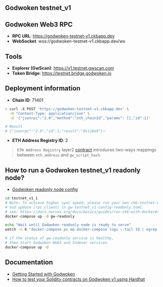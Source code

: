 ## Godwoken testnet_v1

## Godwoken Web3 RPC
* **RPC URL**: https://godwoken-testnet-v1.ckbapp.dev
* **WebSocket**: wss://godwoken-testnet-v1.ckbapp.dev/ws


## Tools

* **Explorer (GwScan)**: https://v1.testnet.gwscan.com
* **Token Bridge**: https://testnet.bridge.godwoken.io


## Deployment information
* **Chain ID**: 71401
```bash
> curl -X POST 'https://godwoken-testnet-v1.ckbapp.dev' \
  -H "Content-Type: application/json" \
  -d '{"jsonrpc":"2.0","method":"eth_chainId","params": [],"id":1}'

# Result
# {"jsonrpc":"2.0","id":1,"result":"0x116e9"}⏎ 
```

* **ETH Address Registry ID**: 2
> `ETH Address Registry` layer2 [contract](https://github.com/nervosnetwork/godwoken-scripts/blob/master/c/contracts/eth_addr_reg.c) introduces two-ways mappings between `eth_address` and `gw_script_hash`.


## How to run a Godwoken testnet_v1 readonly node?

* [Godwoken readonly node config](./gw-testnet_v1-config-readonly.toml)
```sh
cd testnet_v1_1
# Note: To achieve higher sync speed, please run your own ckb-testnet-node and ckb-testnet-indexer,
# and update [rpc_client] in gw-testnet_v1-config-readonly.toml.
# see: https://docs.nervos.org/docs/basics/guides/run-ckb-with-docker#run-a-ckb-testnet-node
docker-compose up -d gw-readonly

echo "Wait until Godwoken readonly node is ready to serve"
watch -n 6 "docker-compose ps && docker-compose logs --tail 10 | egrep 'sync new block'" 

# if the status of gw-readonly service is healthy,
# then Start Godwoken Web3 and Indexer services
docker-compose up -d
```


## Documentation

* [Getting Started with Godwoken](https://startwithnervos.com/godwoken)
* [How to test your Solidity contracts on Godwoken v1 using Hardhat](https://github.com/nervosnetwork/godwoken-tests)
